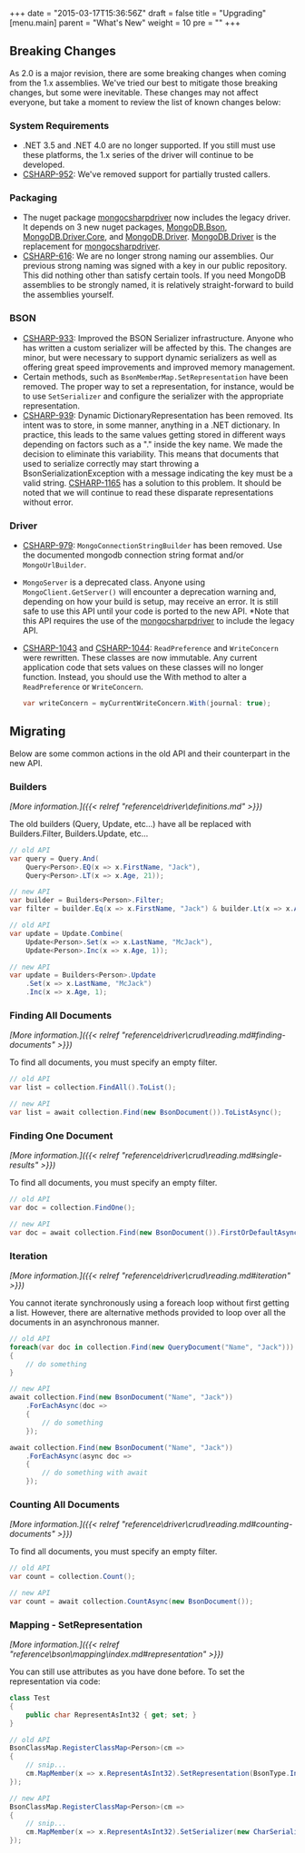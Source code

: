 +++
date = "2015-03-17T15:36:56Z"
draft = false
title = "Upgrading"
[menu.main]
  parent = "What's New"
  weight = 10
  pre = "<i class='fa'></i>"
+++

## Breaking Changes

As 2.0 is a major revision, there are some breaking changes when coming from the 1.x assemblies. We've tried our best to mitigate those breaking changes, but some were inevitable. These changes may not affect everyone, but take a moment to review the list of known changes below:

### System Requirements

- .NET 3.5 and .NET 4.0 are no longer supported. If you still must use these platforms, the 1.x series of the driver will continue to be developed.
- [CSHARP-952](https://jira.mongodb.org/browse/CSHARP-952): We've removed support for partially trusted callers.


### Packaging

- The nuget package [mongocsharpdriver](http://nuget.org/packages/mongocsharpdriver) now includes the legacy driver. It depends on 3 new nuget packages, [MongoDB.Bson](http://nuget.org/packages/MongoDB.Bson), [MongoDB.Driver.Core](http://nuget.org/packages/MongoDB.Driver.Core), and [MongoDB.Driver](http://nuget.org/packages/MongoDB.Driver). [MongoDB.Driver](http://nuget.org/packages/MongoDB.Driver) is the replacement for [mongocsharpdriver](http://nuget.org/packages/mongocsharpdriver).
- [CSHARP-616](https://jira.mongodb.org/browse/CSHARP-616): We are no longer strong naming  our assemblies. Our previous strong naming was signed with a key in our public repository. This did nothing other than satisfy certain tools. If you need MongoDB assemblies to be strongly named, it is relatively straight-forward to build the assemblies yourself.


### BSON

- [CSHARP-933](https://jira.mongodb.org/browse/CSHARP-933): Improved the BSON Serializer infrastructure. Anyone who has written a custom serializer will be affected by this. The changes are minor, but were necessary to support dynamic serializers as well as offering great speed improvements and improved memory management.
- Certain methods, such as `BsonMemberMap.SetRepresentation` have been removed. The proper way to set a representation, for instance, would be to use `SetSerializer` and configure the serializer with the appropriate representation.
- [CSHARP-939](https://jira.mongodb.org/browse/CSHARP-939): Dynamic DictionaryRepresentation has been removed. Its intent was to store, in some manner, anything in a .NET dictionary. In practice, this leads to the same values getting stored in different ways depending on factors such as a "." inside the key name. We made the decision to eliminate this variability. This means that documents that used to serialize correctly may start throwing a BsonSerializationException with a message indicating the key must be a valid string. [CSHARP-1165](https://jira.mongodb.org/browse/CSHARP-1165) has a solution to this problem. It should be noted that we will continue to read these disparate representations without error.


### Driver
- [CSHARP-979](https://jira.mongodb.org/browse/CSHARP-979): `MongoConnectionStringBuilder` has been removed. Use the documented mongodb connection string format and/or `MongoUrlBuilder`.
- `MongoServer` is a deprecated class. Anyone using `MongoClient.GetServer()` will encounter a deprecation warning and, depending on how your build is setup, may receive an error. It is still safe to use this API until your code is ported to the new API. *Note that this API requires the use of the [mongocsharpdriver](http://nuget.org/packages/mongocsharpdriver) to include the legacy API.
- [CSHARP-1043](https://jira.mongodb.org/browse/CSHARP-1043) and [CSHARP-1044](https://jira.mongodb.org/browse/CSHARP-1044): `ReadPreference` and `WriteConcern` were rewritten. These classes are now immutable. Any current application code that sets values on these classes will no longer function. Instead, you should use the With method to alter a `ReadPreference` or `WriteConcern`.
	
	``` csharp
	var writeConcern = myCurrentWriteConcern.With(journal: true);
	```

## Migrating

Below are some common actions in the old API and their counterpart in the new API.

### Builders

_[More information.]({{< relref "reference\driver\definitions.md" >}})_

The old builders (Query, Update, etc...) have all be replaced with Builders<T>.Filter, Builders<T>.Update, etc...

```csharp
// old API
var query = Query.And(
	Query<Person>.EQ(x => x.FirstName, "Jack"), 
	Query<Person>.LT(x => x.Age, 21));

// new API
var builder = Builders<Person>.Filter;
var filter = builder.Eq(x => x.FirstName, "Jack") & builder.Lt(x => x.Age, 21);
```

```csharp
// old API
var update = Update.Combine(
	Update<Person>.Set(x => x.LastName, "McJack"),
	Update<Person>.Inc(x => x.Age, 1));

// new API
var update = Builders<Person>.Update
	.Set(x => x.LastName, "McJack")
	.Inc(x => x.Age, 1);
```

### Finding All Documents

_[More information.]({{< relref "reference\driver\crud\reading.md#finding-documents" >}})_

To find all documents, you must specify an empty filter.

```csharp
// old API
var list = collection.FindAll().ToList();

// new API
var list = await collection.Find(new BsonDocument()).ToListAsync();
```

### Finding One Document

_[More information.]({{< relref "reference\driver\crud\reading.md#single-results" >}})_

To find all documents, you must specify an empty filter.

```csharp
// old API
var doc = collection.FindOne();

// new API
var doc = await collection.Find(new BsonDocument()).FirstOrDefaultAsync();
```

### Iteration

_[More information.]({{< relref "reference\driver\crud\reading.md#iteration" >}})_

You cannot iterate synchronously using a foreach loop without first getting a list. However, there are alternative methods provided to loop over all the documents in an asynchronous manner.

```csharp
// old API
foreach(var doc in collection.Find(new QueryDocument("Name", "Jack")))
{
	// do something
}

// new API
await collection.Find(new BsonDocument("Name", "Jack"))
	.ForEachAsync(doc =>
	{
		// do something
	});

await collection.Find(new BsonDocument("Name", "Jack"))
	.ForEachAsync(async doc =>
	{
		// do something with await
	});
```

### Counting All Documents

_[More information.]({{< relref "reference\driver\crud\reading.md#counting-documents" >}})_

To find all documents, you must specify an empty filter.

```csharp
// old API
var count = collection.Count();

// new API
var count = await collection.CountAsync(new BsonDocument());
```

### Mapping - SetRepresentation

_[More information.]({{< relref "reference\bson\mapping\index.md#representation" >}})_

You can still use attributes as you have done before. To set the representation via code:

```csharp
class Test
{
	public char RepresentAsInt32 { get; set; }
}

// old API
BsonClassMap.RegisterClassMap<Person>(cm =>
{
	// snip...
	cm.MapMember(x => x.RepresentAsInt32).SetRepresentation(BsonType.Int32);
});

// new API
BsonClassMap.RegisterClassMap<Person>(cm =>
{
	// snip...
	cm.MapMember(x => x.RepresentAsInt32).SetSerializer(new CharSerializer(BsonType.Int32));
});
```